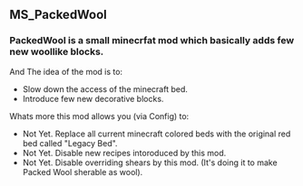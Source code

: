 ## MS_PackedWool
### PackedWool is a small minecrfat mod which basically adds few new woollike blocks. 
And The idea of the mod is to:
- Slow down the access of the minecraft bed. 
- Introduce few new decorative blocks.

Whats more this mod allows you (via Config) to:
- Not Yet. Replace all current minecraft colored beds with the original red bed called "Legacy Bed".
- Not Yet. Disable new recipes intoroduced by this mod.  
- Not Yet. Disable overriding shears by this mod. (It's doing it to make Packed Wool sherable as wool).
